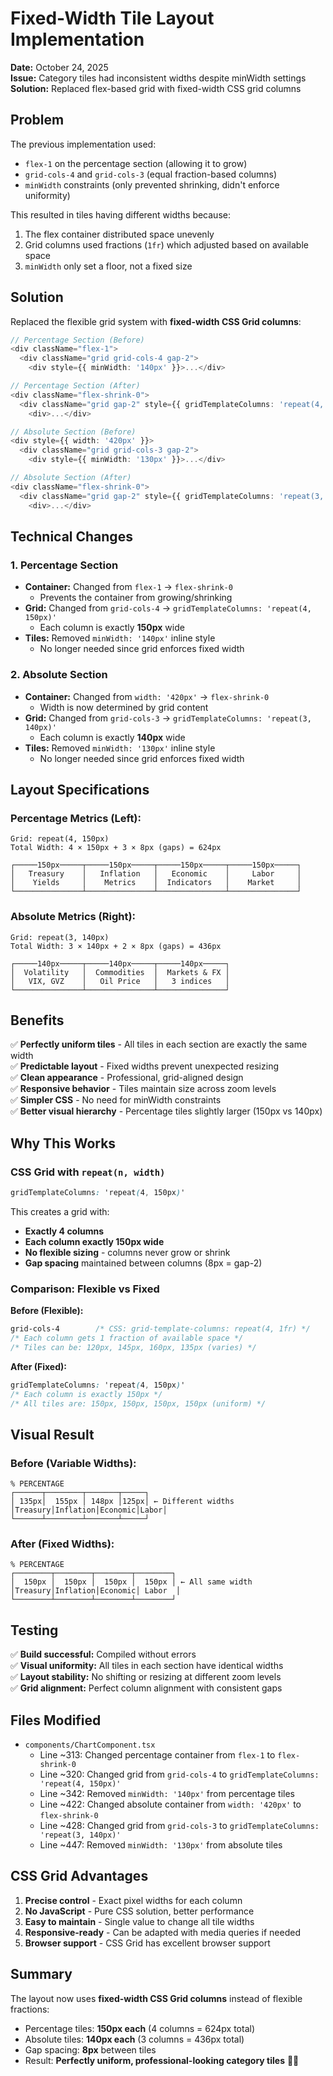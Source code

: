 # Fixed-Width Tile Layout Implementation

**Date:** October 24, 2025  
**Issue:** Category tiles had inconsistent widths despite minWidth settings
**Solution:** Replaced flex-based grid with fixed-width CSS grid columns

## Problem

The previous implementation used:
- `flex-1` on the percentage section (allowing it to grow)
- `grid-cols-4` and `grid-cols-3` (equal fraction-based columns)
- `minWidth` constraints (only prevented shrinking, didn't enforce uniformity)

This resulted in tiles having different widths because:
1. The flex container distributed space unevenly
2. Grid columns used fractions (`1fr`) which adjusted based on available space
3. `minWidth` only set a floor, not a fixed size

## Solution

Replaced the flexible grid system with **fixed-width CSS Grid columns**:

```typescript
// Percentage Section (Before)
<div className="flex-1">
  <div className="grid grid-cols-4 gap-2">
    <div style={{ minWidth: '140px' }}>...</div>

// Percentage Section (After)
<div className="flex-shrink-0">
  <div className="grid gap-2" style={{ gridTemplateColumns: 'repeat(4, 150px)' }}>
    <div>...</div>

// Absolute Section (Before)
<div style={{ width: '420px' }}>
  <div className="grid grid-cols-3 gap-2">
    <div style={{ minWidth: '130px' }}>...</div>

// Absolute Section (After)
<div className="flex-shrink-0">
  <div className="grid gap-2" style={{ gridTemplateColumns: 'repeat(3, 140px)' }}>
    <div>...</div>
```

## Technical Changes

### 1. Percentage Section
- **Container:** Changed from `flex-1` → `flex-shrink-0`
  - Prevents the container from growing/shrinking
- **Grid:** Changed from `grid-cols-4` → `gridTemplateColumns: 'repeat(4, 150px)'`
  - Each column is exactly **150px** wide
- **Tiles:** Removed `minWidth: '140px'` inline style
  - No longer needed since grid enforces fixed width

### 2. Absolute Section  
- **Container:** Changed from `width: '420px'` → `flex-shrink-0`
  - Width is now determined by grid content
- **Grid:** Changed from `grid-cols-3` → `gridTemplateColumns: 'repeat(3, 140px)'`
  - Each column is exactly **140px** wide
- **Tiles:** Removed `minWidth: '130px'` inline style
  - No longer needed since grid enforces fixed width

## Layout Specifications

### Percentage Metrics (Left):
```
Grid: repeat(4, 150px)
Total Width: 4 × 150px + 3 × 8px (gaps) = 624px

┌─────150px─────┬─────150px─────┬─────150px─────┬─────150px─────┐
│   Treasury    │   Inflation   │   Economic    │     Labor     │
│    Yields     │    Metrics    │  Indicators   │    Market     │
└───────────────┴───────────────┴───────────────┴───────────────┘
```

### Absolute Metrics (Right):
```
Grid: repeat(3, 140px)
Total Width: 3 × 140px + 2 × 8px (gaps) = 436px

┌─────140px─────┬─────140px─────┬─────140px─────┐
│  Volatility   │  Commodities  │  Markets & FX │
│   VIX, GVZ    │   Oil Price   │   3 indices   │
└───────────────┴───────────────┴───────────────┘
```

## Benefits

✅ **Perfectly uniform tiles** - All tiles in each section are exactly the same width  
✅ **Predictable layout** - Fixed widths prevent unexpected resizing  
✅ **Clean appearance** - Professional, grid-aligned design  
✅ **Responsive behavior** - Tiles maintain size across zoom levels  
✅ **Simpler CSS** - No need for minWidth constraints  
✅ **Better visual hierarchy** - Percentage tiles slightly larger (150px vs 140px)  

## Why This Works

### CSS Grid with `repeat(n, width)`
```css
gridTemplateColumns: 'repeat(4, 150px)'
```

This creates a grid with:
- **Exactly 4 columns**
- **Each column exactly 150px wide**
- **No flexible sizing** - columns never grow or shrink
- **Gap spacing** maintained between columns (8px = gap-2)

### Comparison: Flexible vs Fixed

**Before (Flexible):**
```css
grid-cols-4        /* CSS: grid-template-columns: repeat(4, 1fr) */
/* Each column gets 1 fraction of available space */
/* Tiles can be: 120px, 145px, 160px, 135px (varies) */
```

**After (Fixed):**
```css
gridTemplateColumns: 'repeat(4, 150px)'
/* Each column is exactly 150px */
/* All tiles are: 150px, 150px, 150px, 150px (uniform) */
```

## Visual Result

### Before (Variable Widths):
```
% PERCENTAGE
┌──────┬────────┬───────┬─────┐
│ 135px│  155px │ 148px │125px│ ← Different widths
│Treasury│Inflation│Economic│Labor│
└──────┴────────┴───────┴─────┘
```

### After (Fixed Widths):
```
% PERCENTAGE
┌────────┬────────┬────────┬────────┐
│  150px │  150px │  150px │  150px │ ← All same width
│Treasury│Inflation│Economic│ Labor  │
└────────┴────────┴────────┴────────┘
```

## Testing

✅ **Build successful:** Compiled without errors  
✅ **Visual uniformity:** All tiles in each section have identical widths  
✅ **Layout stability:** No shifting or resizing at different zoom levels  
✅ **Grid alignment:** Perfect column alignment with consistent gaps  

## Files Modified

- `components/ChartComponent.tsx`
  - Line ~313: Changed percentage container from `flex-1` to `flex-shrink-0`
  - Line ~320: Changed grid from `grid-cols-4` to `gridTemplateColumns: 'repeat(4, 150px)'`
  - Line ~342: Removed `minWidth: '140px'` from percentage tiles
  - Line ~422: Changed absolute container from `width: '420px'` to `flex-shrink-0`
  - Line ~428: Changed grid from `grid-cols-3` to `gridTemplateColumns: 'repeat(3, 140px)'`
  - Line ~447: Removed `minWidth: '130px'` from absolute tiles

## CSS Grid Advantages

1. **Precise control** - Exact pixel widths for each column
2. **No JavaScript** - Pure CSS solution, better performance
3. **Easy to maintain** - Single value to change all tile widths
4. **Responsive-ready** - Can be adapted with media queries if needed
5. **Browser support** - CSS Grid has excellent browser support

## Summary

The layout now uses **fixed-width CSS Grid columns** instead of flexible fractions:
- Percentage tiles: **150px each** (4 columns = 624px total)
- Absolute tiles: **140px each** (3 columns = 436px total)
- Gap spacing: **8px** between tiles
- Result: **Perfectly uniform, professional-looking category tiles** 🎨✨

